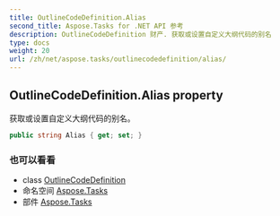```yaml
---
title: OutlineCodeDefinition.Alias
second_title: Aspose.Tasks for .NET API 参考
description: OutlineCodeDefinition 财产. 获取或设置自定义大纲代码的别名
type: docs
weight: 20
url: /zh/net/aspose.tasks/outlinecodedefinition/alias/
---
```

## OutlineCodeDefinition.Alias property

获取或设置自定义大纲代码的别名。

```csharp
public string Alias { get; set; }
```

### 也可以看看

* class [OutlineCodeDefinition](../)
* 命名空间 [Aspose.Tasks](../../outlinecodedefinition/)
* 部件 [Aspose.Tasks](../../../)


